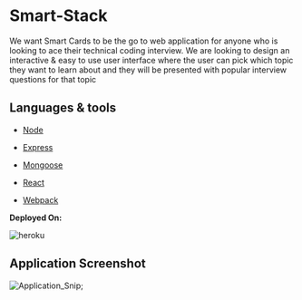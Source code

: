 # Smart-Stack

We want Smart Cards to be the go to web application for anyone who is looking to ace their technical coding interview. We are looking to design an interactive &amp; easy to use user interface where the user can pick which topic they want to learn about and they will be presented with popular interview questions for that topic

## Languages & tools

- [Node](https://nodejs.org/en/)

- [Express](https://expressjs.com/)

- [Mongoose](https://mongoosejs.com/)

- [React](https://reactjs.org/)

- [Webpack](https://webpack.js.org/)

**Deployed On:**

![heroku](https://img.shields.io/badge/Heroku-430098?style=for-the-badge&logo=heroku&logoColor=white)

## Application Screenshot

![Application_Snip]("src/images/App_Screenshot.JPG");